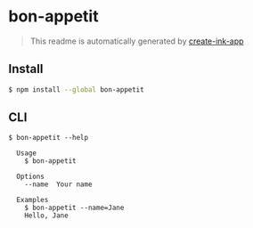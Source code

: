 # bon-appetit

> This readme is automatically generated by [create-ink-app](https://github.com/vadimdemedes/create-ink-app)


## Install

```bash
$ npm install --global bon-appetit
```


## CLI

```
$ bon-appetit --help

  Usage
    $ bon-appetit

  Options
    --name  Your name

  Examples
    $ bon-appetit --name=Jane
    Hello, Jane
```
